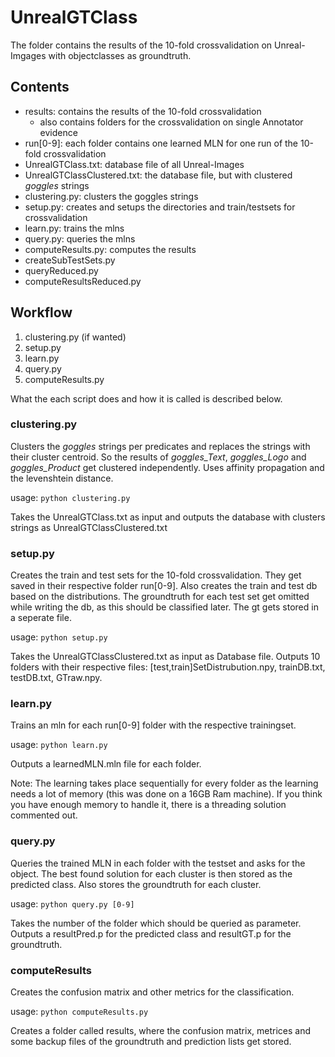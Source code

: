 # UnrealGTClass

The folder contains the results of the 10-fold crossvalidation on Unreal-Imgages with objectclasses as groundtruth.

## Contents

- results: contains the results of the 10-fold crossvalidation
    - also contains folders for the crossvalidation on single Annotator evidence
- run[0-9]: each folder contains one learned MLN for one run of the 10-fold crossvalidation
- UnrealGTClass.txt: database file of all Unreal-Images
- UnrealGTClassClustered.txt: the database file, but with clustered *goggles* strings
- clustering.py: clusters the goggles strings
- setup.py: creates and setups the directories and train/testsets for crossvalidation
- learn.py: trains the mlns
- query.py: queries the mlns
- computeResults.py: computes the results
- createSubTestSets.py
- queryReduced.py
- computeResultsReduced.py

## Workflow

1. clustering.py (if wanted)
2. setup.py
3. learn.py
4. query.py
5. computeResults.py

What the each script does and how it is called is described below. 

### clustering.py

Clusters the *goggles* strings per predicates and replaces the strings with their cluster centroid. So the results of *goggles_Text*, *goggles_Logo* and *goggles_Product* get clustered independently.
Uses affinity propagation and the levenshtein distance.

usage: `python clustering.py`

Takes the UnrealGTClass.txt as input and outputs the database with clusters strings as UnrealGTClassClustered.txt

### setup.py

Creates the train and test sets for the 10-fold crossvalidation. They get saved in their respective folder run[0-9]. Also creates the train and test db based on the distributions. 
The groundtruth for each test set get omitted while writing the db, as this should be classified later. The gt gets stored in a seperate file.

usage: `python setup.py`

Takes the UnrealGTClassClustered.txt as input as Database file. Outputs 10 folders with their respective files: [test,train]SetDistrubution.npy, trainDB.txt, testDB.txt, GTraw.npy.

### learn.py

Trains an mln for each run[0-9] folder with the respective trainingset.

usage: `python learn.py`

Outputs a learnedMLN.mln file for each folder.

Note: The learning takes place sequentially for every folder as the learning needs a lot of memory (this was done on a 16GB Ram machine). If you think you have enough memory to handle it, there is a threading solution commented out. 

### query.py

Queries the trained MLN in each folder with the testset and asks for the object. The best found solution for each cluster is then stored as the predicted class. Also stores the groundtruth for each cluster.

usage: `python query.py [0-9]`

Takes the number of the folder which should be queried as parameter. Outputs a resultPred.p for the predicted class and resultGT.p for the groundtruth.

### computeResults

Creates the confusion matrix and other metrics for the classification. 

usage: `python computeResults.py`

Creates a folder called results, where the confusion matrix, metrices and some backup files of the groundtruth and prediction lists get stored. 